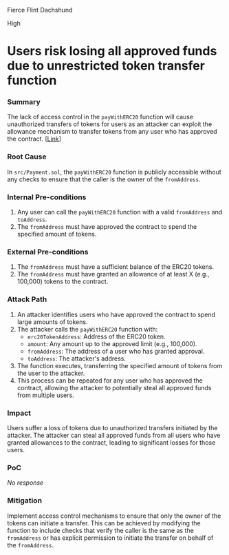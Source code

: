 Fierce Flint Dachshund

High

# Users risk losing all approved funds due to unrestricted token transfer function

### Summary

The lack of access control in the `payWithERC20` function will cause unauthorized transfers of tokens for users as an attacker can exploit the allowance mechanism to transfer tokens from any user who has approved the contract.
[[Link](https://github.com/sherlock-audit/2025-03-crestal-network/blob/main/crestal-omni-contracts/src/Payment.sol#L25-L32)]

### Root Cause

In `src/Payment.sol`, the `payWithERC20` function is publicly accessible without any checks to ensure that the caller is the owner of the `fromAddress`.

### Internal Pre-conditions

1. Any user can call the `payWithERC20` function with a valid `fromAddress` and `toAddress`.
2. The `fromAddress` must have approved the contract to spend the specified amount of tokens.

### External Pre-conditions

1. The `fromAddress` must have a sufficient balance of the ERC20 tokens.
2. The `fromAddress` must have granted an allowance of at least X (e.g., 100,000) tokens to the contract.

### Attack Path

1. An attacker identifies users who have approved the contract to spend large amounts of tokens.
2. The attacker calls the `payWithERC20` function with:
    - `erc20TokenAddress`: Address of the ERC20 token.
    - `amount`: Any amount up to the approved limit (e.g., 100,000).
    - `fromAddress`: The address of a user who has granted approval.
    - `toAddress`: The attacker's address.
3. The function executes, transferring the specified amount of tokens from the user to the attacker.
4. This process can be repeated for any user who has approved the contract, allowing the attacker to potentially steal all approved funds from multiple users.

### Impact

Users suffer a loss of tokens due to unauthorized transfers initiated by the attacker. The attacker can steal all approved funds from all users who have granted allowances to the contract, leading to significant losses for those users.

### PoC

_No response_

### Mitigation

Implement access control mechanisms to ensure that only the owner of the tokens can initiate a transfer. This can be achieved by modifying the function to include checks that verify the caller is the same as the `fromAddress` or has explicit permission to initiate the transfer on behalf of the `fromAddress`.